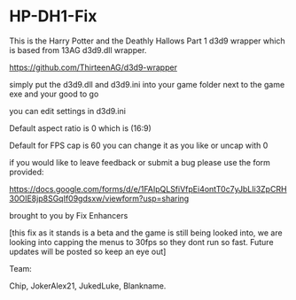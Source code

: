 # HP-DH1-Fix

This is the Harry Potter and the Deathly Hallows Part 1 d3d9 wrapper which is based from 13AG d3d9.dll wrapper.

https://github.com/ThirteenAG/d3d9-wrapper

simply put the d3d9.dll and d3d9.ini into your game folder next to the game exe and your good to go 

you can edit settings in d3d9.ini 

Default aspect ratio is 0 which is (16:9)

Default for FPS cap is 60 you can change it as you like or uncap with 0 

if you would like to leave feedback or submit a bug please use the form provided:

https://docs.google.com/forms/d/e/1FAIpQLSfiVfpEi4ontT0c7yJbLIi3ZpCRH30OIE8jp8SGqIf09gdsxw/viewform?usp=sharing

brought to you by Fix Enhancers 

[this fix as it stands is a beta and the game is still being looked into, we are looking into capping the menus to 30fps so they dont run so fast. Future updates will be posted so keep an eye out] 

Team: 

Chip, JokerAlex21, JukedLuke, Blankname.

